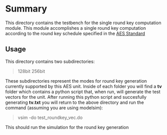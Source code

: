 # Summary
This directory contains the testbench for the single round key computation
module. This module accomplishes a single round key computation according
to the round key schedule specified in the [AES Standard](https://nvlpubs.nist.gov/nistpubs/fips/nist.fips.197.pdf)


## Usage
This directory contains two subdirectories:
> 128bit
> 256bit

These subdirectories represent the modes for round key generation currently
supported by this AES unit. Inside of each folder you will find a **tv** folder
which contains a python script that, when run, will generate the test vectors
for the unit. After running this python script and succesfully generating
**tv.txt** you will return to the above directory and run the command (assuming
you are using modelsim):
> vsim -do test_roundkey_vec.do

This should run the simulation for the round key generation
